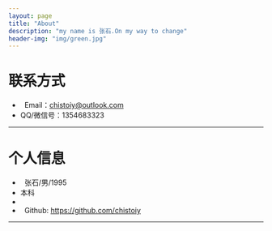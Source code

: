 ```yaml
---
layout: page
title: "About"
description: "my name is 张石.On my way to change"
header-img: "img/green.jpg"
---
```





# 联系方式

*   Email：chistoiy@outlook.com
*   QQ/微信号：1354683323

* * *

# 个人信息

*   张石/男/1995
*   本科 
*   
*   Github: <https://github.com/chistoiy>


* * *
